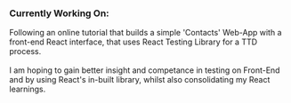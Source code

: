 ### Currently Working On:

Following an online tutorial that builds a simple 'Contacts' Web-App with a front-end React interface, that uses React Testing Library for a TTD process.
<br>
<br>
I am hoping to gain better insight and competance in testing on Front-End and by using React's in-built library, whilst also consolidating my React learnings.
